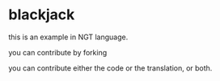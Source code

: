 # blackjack

this is an example in NGT language.

you can contribute by forking

you can contribute either the code or the translation, or both.